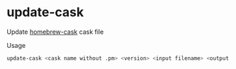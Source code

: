# update-cask
Update [homebrew-cask](https://github.com/Homebrew/homebrew-cask) cask file

Usage
```sh
update-cask <cask name without .pm> <version> <input filename> <output filename>
```
